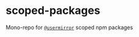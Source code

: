 # scoped-packages

Mono-repo for [`@usermirror`](https://npmjs.com/org/usermirror) scoped npm packages